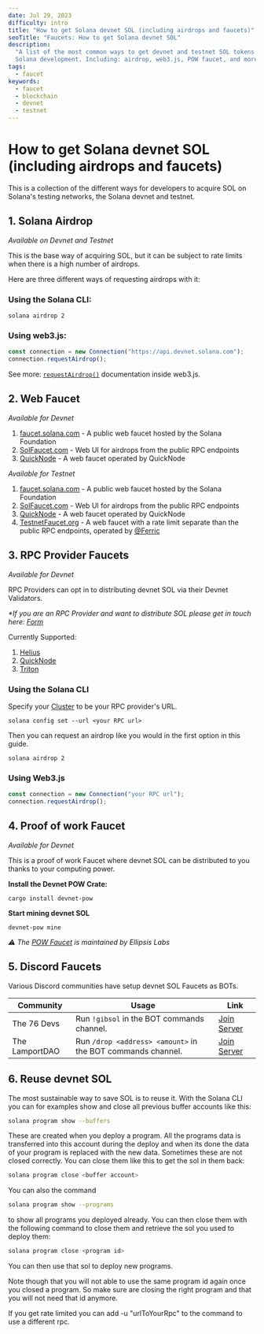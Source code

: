 ```yaml
---
date: Jul 29, 2023
difficulty: intro
title: "How to get Solana devnet SOL (including airdrops and faucets)"
seoTitle: "Faucets: How to get Solana devnet SOL"
description:
  "A list of the most common ways to get devnet and testnet SOL tokens for
  Solana development. Including: airdrop, web3.js, POW faucet, and more."
tags:
  - faucet
keywords:
  - faucet
  - blockchain
  - devnet
  - testnet
---
```


# How to get Solana devnet SOL (including airdrops and faucets)

This is a collection of the different ways for developers to acquire SOL on
Solana's testing networks, the Solana devnet and testnet.

## 1. Solana Airdrop

_Available on Devnet and Testnet_

This is the base way of acquiring SOL, but it can be subject to rate limits when
there is a high number of airdrops.

Here are three different ways of requesting airdrops with it:

### Using the Solana CLI:

`solana airdrop 2`

### Using web3.js:

```js
const connection = new Connection("https://api.devnet.solana.com");
connection.requestAirdrop();
```

See more:
[`requestAirdrop()`](https://solana-labs.github.io/solana-web3.js/classes/Connection.html#requestAirdrop)
documentation inside web3.js.

## 2. Web Faucet

_Available for Devnet_

1. [faucet.solana.com](https://faucet.solana.com) - A public web faucet hosted
   by the Solana Foundation
2. [SolFaucet.com](https://solfaucet.com/) - Web UI for airdrops from the public
   RPC endpoints
3. [QuickNode](https://faucet.quicknode.com/solana/devnet) - A web faucet
   operated by QuickNode

_Available for Testnet_

1. [faucet.solana.com](https://faucet.solana.com) - A public web faucet hosted
   by the Solana Foundation
2. [SolFaucet.com](https://solfaucet.com/) - Web UI for airdrops from the public
   RPC endpoints
3. [QuickNode](https://faucet.quicknode.com/solana/testnet) - A web faucet
   operated by QuickNode
4. [TestnetFaucet.org](https://testnetfaucet.org) - A web faucet with a rate
   limit separate than the public RPC endpoints, operated by
   [@Ferric](https://twitter.com/ferric)

## 3. RPC Provider Faucets

_Available for Devnet_

RPC Providers can opt in to distributing devnet SOL via their Devnet Validators.

_\*If you are an RPC Provider and want to distribute SOL please get in touch
here: [Form](https://c852ena8x5c.typeform.com/to/cUj1iRhS)_

Currently Supported:

1. [Helius](https://www.helius.dev/)
2. [QuickNode](https://faucet.quicknode.com/solana/devnet)
3. [Triton](https://triton.one/)

### Using the Solana CLI

Specify your [Cluster](https://docs.solana.com/clusters) to be your RPC
provider's URL.

`solana config set --url <your RPC url>`

Then you can request an airdrop like you would in the first option in this
guide.

`solana airdrop 2`

### Using Web3.js

```js
const connection = new Connection("your RPC url");
connection.requestAirdrop();
```

## 4. Proof of work Faucet

_Available for Devnet_

This is a proof of work Faucet where devnet SOL can be distributed to you thanks
to your computing power.

**Install the Devnet POW Crate:**

`cargo install devnet-pow`

**Start mining devnet SOL**

`devnet-pow mine`

_⚠️ The [POW Faucet](https://github.com/jarry-xiao/proof-of-work-faucet) is
maintained by Ellipsis Labs_

## 5. Discord Faucets

Various Discord communities have setup devnet SOL Faucets as BOTs.

| Community      | Usage                                                       | Link                                         |
| -------------- | ----------------------------------------------------------- | -------------------------------------------- |
| The 76 Devs    | Run `!gibsol` in the BOT commands channel.                  | [Join Server](https://discord.gg/RrChGyDeRv) |
| The LamportDAO | Run `/drop <address> <amount>` in the BOT commands channel. | [Join Server](https://discord.gg/JBVrJgtFkq) |

## 6. Reuse devnet SOL

The most sustainable way to save SOL is to reuse it. With the Solana CLI you can
for examples show and close all previous buffer accounts like this:

```bash
solana program show --buffers
```

These are created when you deploy a program. All the programs data is
transferred into this account during the deploy and when its done the data of
your program is replaced with the new data. Sometimes these are not closed
correctly. You can close them like this to get the sol in them back:

```bash
solana program close <buffer account>
```

You can also the command

```bash
solana program show --programs
```

to show all programs you deployed already. You can then close them with the
following command to close them and retrieve the sol you used to deploy them:

```bash
solana program close <program id>
```

You can then use that sol to deploy new programs.

<Callout type="info">

Note though that you will not able to use the same program id again once you
closed a program. So make sure are closing the right program and that you will
not need that id anymore.

If you get rate limited you can add -u "urlToYourRpc" to the command to use a
different rpc.

</Callout>
